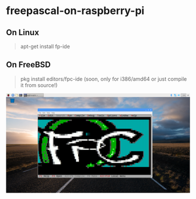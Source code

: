 # freepascal-on-raspberry-pi


## On Linux

> apt-get install fp-ide


## On FreeBSD

> pkg install editors/fpc-ide  (soon, only for i386/amd64 or just compile it from source!)

![](https://raw.githubusercontent.com/spartrekus/freepascal-on-raspberry-pi/master/fp-ide.png)
